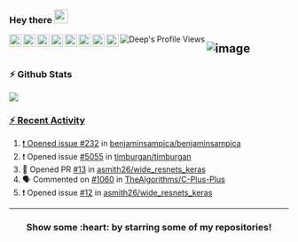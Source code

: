 
### Hey there <img src="https://media.giphy.com/media/hvRJCLFzcasrR4ia7z/giphy.gif" width="25px">
<a href="https://www.linkedin.com/in/deep-raval/">
  <img align="left" alt="Deep's LinkdeIN" width="22px" src="https://cdn.jsdelivr.net/npm/simple-icons@v3/icons/linkedin.svg" />
</a>
<a href="https://twitter.com/deep_raval_2905">
  <img align="left" alt="Deep Raval | Twitter" width="22px" src="https://cdn.jsdelivr.net/npm/simple-icons@v3/icons/twitter.svg" />
</a>
<a href="https://www.instagram.com/deep_raval_2905/">
  <img align="left" alt="Abhishek's Instagram" width="22px" src="https://cdn.jsdelivr.net/npm/simple-icons@v3/icons/instagram.svg" />
</a>
<a href="https://codeforces.com/profile/deep2905">
  <img align="left" alt="Deep's Codeforces" width="22px" src="https://cdn.jsdelivr.net/npm/simple-icons@v3/icons/codeforces.svg" />
</a>
<a href="https://www.codechef.com/users/deep2905">
  <img align="left" alt="Deep's CodeChef" width="22px" src="https://cdn.jsdelivr.net/npm/simple-icons@v3/icons/codechef.svg" />
</a>
<a href="https://www.reddit.com/user/deepraval2905/">
  <img align="left" alt="Abhishek's Reddit" width="22px" src="https://cdn.jsdelivr.net/npm/simple-icons@v3/icons/reddit.svg" />
</a>
<a href="https://t.me/imdeep2905">
  <img align="left" alt="Deep's Telegram" width="22px" src="https://cdn.jsdelivr.net/npm/simple-icons@v3/icons/telegram.svg" />
</a>
<a href="https://discord.gg/qFYW3Ks">
  <img align="left" alt="Deep's Discord" width="22px" src="https://cdn.jsdelivr.net/npm/simple-icons@v3/icons/discord.svg" />
</a>
<a href="#">
  <img align="left" alt="Deep's Profile Views" src="https://komarev.com/ghpvc/?username=imdeep2905&color=blue" />
</a>


![image](https://github.com/imdeep2905/imdeep2905/blob/master/imgs/dino.gif)
---


### :zap: Github Stats

<a href="https://github.com/imdeep2905">
  <img align="center" src="https://github-readme-stats.anuraghazra1.vercel.app/api?username=imdeep2905&show_icons=true&theme=tokyonight&line_height=27&title_color=FFFFFF"
</a>


### :zap: Recent Activity

<!--START_SECTION:activity-->
1. ❗️ Opened issue [#232](https://github.com//benjaminsampica/benjaminsampica/issues/232) in [benjaminsampica/benjaminsampica](https://github.com//benjaminsampica/benjaminsampica)
2. ❗️ Opened issue [#5055](https://github.com//timburgan/timburgan/issues/5055) in [timburgan/timburgan](https://github.com//timburgan/timburgan)
3. 💪 Opened PR [#13](https://github.com//asmith26/wide_resnets_keras/pull/13) in [asmith26/wide_resnets_keras](https://github.com//asmith26/wide_resnets_keras)
4. 🗣 Commented on [#1060](https://github.com//TheAlgorithms/C-Plus-Plus/issues/1060) in [TheAlgorithms/C-Plus-Plus](https://github.com//TheAlgorithms/C-Plus-Plus)
5. ❗️ Opened issue [#12](https://github.com//asmith26/wide_resnets_keras/issues/12) in [asmith26/wide_resnets_keras](https://github.com//asmith26/wide_resnets_keras)
<!--END_SECTION:activity-->


---
<h3 align="center">Show some :heart: by starring some of my repositories!</h3>
